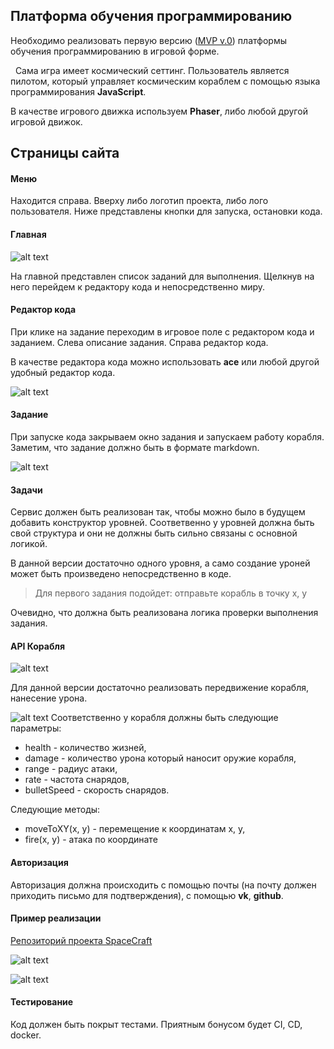 ## Платформа обучения программированию

Необходимо реализовать первую версию  ([MVP v.0](https://ru.wikipedia.org/wiki/%D0%9C%D0%B8%D0%BD%D0%B8%D0%BC%D0%B0%D0%BB%D1%8C%D0%BD%D0%BE_%D0%B6%D0%B8%D0%B7%D0%BD%D0%B5%D1%81%D0%BF%D0%BE%D1%81%D0%BE%D0%B1%D0%BD%D1%8B%D0%B9_%D0%BF%D1%80%D0%BE%D0%B4%D1%83%D0%BA%D1%82)) платформы обучения программированию в игровой форме. 

  Сама игра имеет космический сеттинг. Пользователь является пилотом, который управляет космическим кораблем с помощью языка программирования **JavaScript**.

В качестве игрового движка используем **Phaser**, либо любой другой игровой движок. 

## Страницы сайта

#### Меню

Находится справа. Вверху либо логотип проекта, либо лого пользователя. 
Ниже представлены кнопки для запуска, остановки кода.

#### Главная

![alt text](https://user-images.githubusercontent.com/4215285/51416897-9e7eeb00-1b8c-11e9-853b-e8204f731161.jpeg)

На главной представлен список заданий для выполнения. Щелкнув на него перейдем к редактору кода и непосредственно миру.

#### Редактор кода

При клике на задание переходим в игровое поле с редактором кода и заданием. Слева описание задания. Справа редактор кода.

В качестве редактора кода можно использовать **ace** или любой другой удобный редактор кода.

![alt text](https://user-images.githubusercontent.com/4215285/51416900-9f178180-1b8c-11e9-9ece-85f641f8cfd0.jpeg)

#### Задание

При запуске кода закрываем окно задания и запускаем работу корабля. Заметим, что задание должно быть в формате markdown.

![alt text](https://user-images.githubusercontent.com/4215285/51416903-9f178180-1b8c-11e9-8012-b26f2502481f.jpeg)

#### Задачи

Сервис должен быть реализован так, чтобы можно было в будущем добавить 
конструктор уровней. Соответвенно у уровней должна быть свой структура 
и они не должны быть сильно связаны с основной логикой.

В данной версии достаточно одного уровня, а само создание уроней может быть 
произведено непосредственно в коде. 

> Для первого задания подойдет: отправьте корабль в точку x, y

Очевидно, что должна быть реализована логика проверки выполнения задания.

#### API Корабля

![alt text](https://user-images.githubusercontent.com/4215285/51416904-9f178180-1b8c-11e9-99e1-d99682144052.jpeg)

Для данной версии достаточно реализовать передвижение корабля, нанесение урона. 

![alt text](https://user-images.githubusercontent.com/4215285/51416905-9f178180-1b8c-11e9-9e1f-d3e03f22166f.jpeg)
Соответственно у корабля должны быть следующие параметры:
- health - количество жизней,
- damage - количество урона который наносит оружие корабля,
- range - радиус атаки,
- rate - частота снарядов,
- bulletSpeed - скорость снарядов.

Следующие методы:
- moveToXY(x, y) - перемещение к координатам x, y,
- fire(x, y) - атака по координате

#### Авторизация

Авторизация должна происходить с помощью почты (на почту должен приходить письмо для подтверждения), с помощью **vk**, **github**.

#### Пример реализации

[Репозиторий проекта SpaceCraft](https://github.com/vladthelittleone/spacecraft)

![alt text](https://user-images.githubusercontent.com/4215285/51409111-f4926500-1b71-11e9-860f-87e6cc71341b.jpg)

![alt text](https://user-images.githubusercontent.com/4215285/51409118-f65c2880-1b71-11e9-9404-d3ec50db1967.jpg)

#### Тестирование

Код должен быть покрыт тестами. 
Приятным бонусом будет CI, CD, docker.
